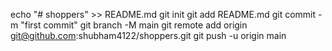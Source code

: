 echo "# shoppers" >> README.md
git init
git add README.md
git commit -m "first commit"
git branch -M main
git remote add origin git@github.com:shubham4122/shoppers.git
git push -u origin main